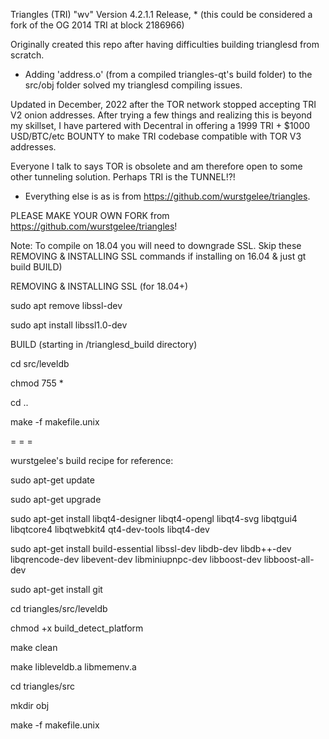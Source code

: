 Triangles (TRI) "wv" Version 4.2.1.1 Release, *
(this could be considered a fork of the OG 2014 TRI at block 2186966)

Originally created this repo after having difficulties building trianglesd from scratch. 
* Adding 'address.o' (from a compiled triangles-qt's build folder) to the src/obj folder solved my trianglesd compiling issues.

Updated in December, 2022 after the TOR network stopped accepting TRI V2 onion addresses. 
After trying a few things and realizing this is beyond my skillset, I have partered with Decentral in offering a 1999 TRI + $1000 USD/BTC/etc BOUNTY to make TRI codebase compatible with TOR V3 addresses. 

Everyone I talk to says TOR is obsolete and am therefore open to some other tunneling solution. Perhaps TRI is the TUNNEL!?! 

* Everything else is as is from https://github.com/wurstgelee/triangles. 

PLEASE MAKE YOUR OWN FORK from https://github.com/wurstgelee/triangles!

Note: To compile on 18.04 you will need to downgrade SSL. 
Skip these REMOVING & INSTALLING SSL commands if installing on 16.04 & just gt build BUILD)

REMOVING & INSTALLING SSL (for 18.04+)

sudo apt remove libssl-dev

sudo apt install libssl1.0-dev

BUILD (starting in /trianglesd_build directory)

cd src/leveldb

chmod 755 *

cd ..

make -f makefile.unix

= = = 

wurstgelee's build recipe for reference:

sudo apt-get update

sudo apt-get upgrade           

sudo apt-get install libqt4-designer libqt4-opengl libqt4-svg libqtgui4 libqtcore4 libqtwebkit4 qt4-dev-tools libqt4-dev

sudo apt-get install build-essential libssl-dev libdb-dev libdb++-dev libqrencode-dev  libevent-dev libminiupnpc-dev libboost-dev libboost-all-dev

sudo apt-get install git

cd triangles/src/leveldb

chmod +x build_detect_platform

make clean

make libleveldb.a libmemenv.a

cd triangles/src

mkdir obj

make -f makefile.unix



